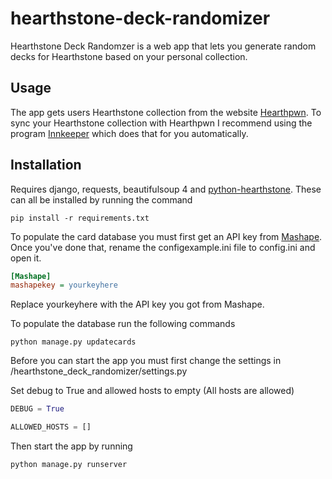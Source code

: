 
# hearthstone-deck-randomizer
Hearthstone Deck Randomzer is a web app that lets you generate random decks for Hearthstone based on your personal collection.
## Usage
The app gets users Hearthstone collection from the website [Hearthpwn](http://www.hearthpwn.com/). To sync your Hearthstone collection with Hearthpwn I recommend using the program [Innkeeper](https://www.innkeeper.com/) which does that for you automatically. 
## Installation
Requires django, requests, beautifulsoup 4 and [python-hearthstone](https://github.com/HearthSim/python-hearthstone). These can all be installed by running the command
```
pip install -r requirements.txt
```
To populate the card database you must first get an API key from [Mashape](https://market.mashape.com/). Once you've done that, rename the configexample.ini file to config.ini and open it.
```ini
[Mashape]
mashapekey = yourkeyhere
```
Replace yourkeyhere with the API key you got from Mashape.

To populate the database run the following commands
```
python manage.py updatecards
```
Before you can start the app you must first change the settings in /hearthstone_deck_randomizer/settings.py

Set debug to True and allowed hosts to empty (All hosts are allowed)
```python
DEBUG = True

ALLOWED_HOSTS = []
```
Then start the app by running 
```
python manage.py runserver
```

